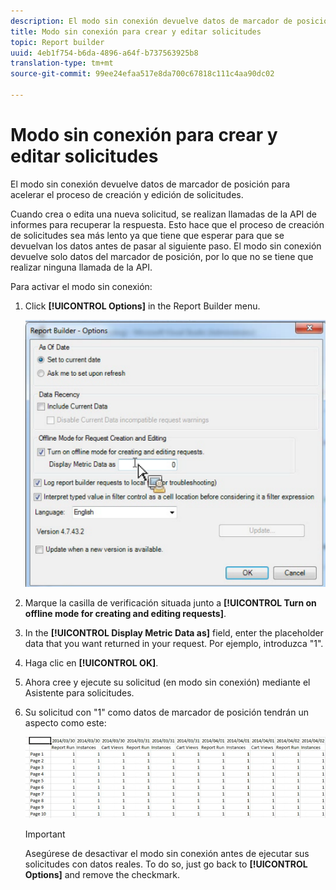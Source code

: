 ```yaml
---
description: El modo sin conexión devuelve datos de marcador de posición para acelerar el proceso de creación y edición de solicitudes.
title: Modo sin conexión para crear y editar solicitudes
topic: Report builder
uuid: 4eb1f754-b6da-4896-a64f-b737563925b8
translation-type: tm+mt
source-git-commit: 99ee24efaa517e8da700c67818c111c4aa90dc02

---
```



# Modo sin conexión para crear y editar solicitudes

El modo sin conexión devuelve datos de marcador de posición para acelerar el proceso de creación y edición de solicitudes.

Cuando crea o edita una nueva solicitud, se realizan llamadas de la API de informes para recuperar la respuesta. Esto hace que el proceso de creación de solicitudes sea más lento ya que tiene que esperar para que se devuelvan los datos antes de pasar al siguiente paso. El modo sin conexión devuelve solo datos del marcador de posición, por lo que no se tiene que realizar ninguna llamada de la API.

Para activar el modo sin conexión:

1. Click **[!UICONTROL Options]** in the Report Builder menu.

   ![](assets/offline_mode.png)

1. Marque la casilla de verificación situada junto a **[!UICONTROL Turn on offline mode for creating and editing requests]**.
1. In the **[!UICONTROL Display Metric Data as]** field, enter the placeholder data that you want returned in your request. Por ejemplo, introduzca &quot;1&quot;.
1. Haga clic en **[!UICONTROL OK]**.
1. Ahora cree y ejecute su solicitud (en modo sin conexión) mediante el Asistente para solicitudes.
1. Su solicitud con &quot;1&quot; como datos de marcador de posición tendrán un aspecto como este:

   ![](assets/offline_mode_example.png)

   >[!IMPORTANT]
   >
   >Asegúrese de desactivar el modo sin conexión antes de ejecutar sus solicitudes con datos reales. To do so, just go back to **[!UICONTROL Options]** and remove the checkmark.

